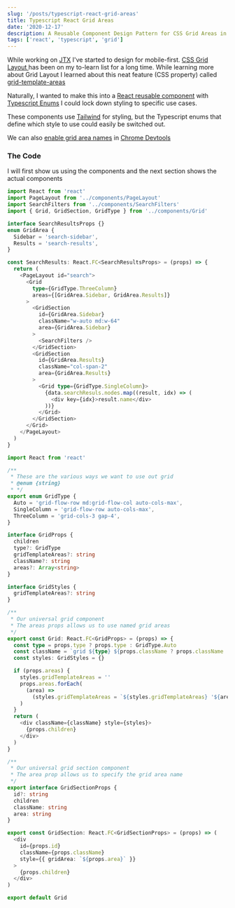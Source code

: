 ```yaml
---
slug: '/posts/typescript-react-grid-areas'
title: Typescript React Grid Areas
date: '2020-12-17'
description: A Reusable Component Design Pattern for CSS Grid Areas in Typescript React.
tags: ['react', 'typescript', 'grid']
---
```


While working on [JTX](jtronics.exchange) I've started to design for mobile-first. [CSS Grid Layout
](https://developer.mozilla.org/en-US/docs/Web/CSS/CSS_Grid_Layout) has been on my to-learn list for a long time. While
learning more about Grid Layout I learned about this neat feature (CSS property) called [grid-template-areas](https://developer.mozilla.org/en-US/docs/Web/CSS/grid-template-areas)

Naturally, I wanted to make this into a [React reusable component](https://reactjs.org/docs/components-and-props.html)
with [Typescript Enums](https://www.typescriptlang.org/docs/handbook/enums.html) I could lock down styling to specific use cases.

These components use [Tailwind](http://tailwindcss.com/docs) for styling, but the Typescript enums
that define which style to use could easily be switched out.

We can also [enable grid area names](https://developers.google.com/web/tools/chrome-devtools/css/grid#area-names) in [Chrome Devtools](https://developers.google.com/web/tools/chrome-devtools)

### The Code

I will first show us using the components and the next section shows the actual components

```typescript jsx
import React from 'react'
import PageLayout from '../components/PageLayout'
import SearchFilters from '../components/SearchFilters'
import { Grid, GridSection, GridType } from '../components/Grid'

interface SearchResultsProps {}
enum GridArea {
  Sidebar = 'search-sidebar',
  Results = 'search-results',
}

const SearchResults: React.FC<SearchResultsProps> = (props) => {
  return (
    <PageLayout id="search">
      <Grid
        type={GridType.ThreeColumn}
        areas={[GridArea.Sidebar, GridArea.Results]}
      >
        <GridSection
          id={GridArea.Sidebar}
          className="w-auto md:w-64"
          area={GridArea.Sidebar}
        >
          <SearchFilters />
        </GridSection>
        <GridSection
          id={GridArea.Results}
          className="col-span-2"
          area={GridArea.Results}
        >
          <Grid type={GridType.SingleColumn}>
            {data.searchResuls.nodes.map((result, idx) => (
              <div key={idx}>result.name</div>
            ))}
          </Grid>
        </GridSection>
      </Grid>
    </PageLayout>
  )
}
```

```typescript jsx
import React from 'react'

/**
 * These are the various ways we want to use out grid
 * @enum {string}
 * */
export enum GridType {
  Auto = 'grid-flow-row md:grid-flow-col auto-cols-max',
  SingleColumn = 'grid-flow-row auto-cols-max',
  ThreeColumn = 'grid-cols-3 gap-4',
}

interface GridProps {
  children
  type?: GridType
  gridTemplateAreas?: string
  className?: string
  areas?: Array<string>
}

interface GridStyles {
  gridTemplateAreas?: string
}

/**
 * Our universal grid component
 * The areas props allows us to use named grid areas
 */
export const Grid: React.FC<GridProps> = (props) => {
  const type = props.type ? props.type : GridType.Auto
  const className = `grid ${type} ${props.className ? props.className : ''}`
  const styles: GridStyles = {}

  if (props.areas) {
    styles.gridTemplateAreas = ''
    props.areas.forEach(
      (area) =>
        (styles.gridTemplateAreas = `${styles.gridTemplateAreas} '${area}'`)
    )
  }
  return (
    <div className={className} style={styles}>
      {props.children}
    </div>
  )
}

/**
 * Our universal grid section component
 * The area prop allows us to specify the grid area name
 */
export interface GridSectionProps {
  id?: string
  children
  className: string
  area: string
}

export const GridSection: React.FC<GridSectionProps> = (props) => (
  <div
    id={props.id}
    className={props.className}
    style={{ gridArea: `${props.area}` }}
  >
    {props.children}
  </div>
)

export default Grid
```
